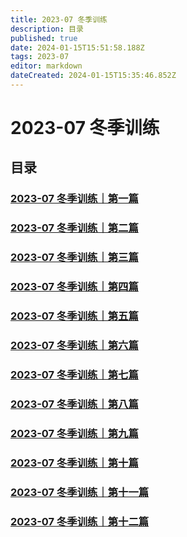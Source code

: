 ```yaml
---
title: 2023-07 冬季训练
description: 目录
published: true
date: 2024-01-15T15:51:58.188Z
tags: 2023-07
editor: markdown
dateCreated: 2024-01-15T15:35:46.852Z
---
```


# 2023-07 冬季训练
## 目录
### [2023-07 冬季训练｜第一篇](/home/2023-07/2023-07-01)
### [2023-07 冬季训练｜第二篇](/home/2023-07/2023-07-02)
### [2023-07 冬季训练｜第三篇](/home/2023-07/2023-07-03)
### [2023-07 冬季训练｜第四篇](/home/2023-07/2023-07-04)
### [2023-07 冬季训练｜第五篇](/home/2023-07/2023-07-05)
### [2023-07 冬季训练｜第六篇](/home/2023-07/2023-07-06)
### [2023-07 冬季训练｜第七篇](/home/2023-07/2023-07-07)
### [2023-07 冬季训练｜第八篇](/home/2023-07/2023-07-08)
### [2023-07 冬季训练｜第九篇](/home/2023-07/2023-07-09)
### [2023-07 冬季训练｜第十篇](/home/2023-07/2023-07-10)
### [2023-07 冬季训练｜第十一篇](/home/2023-07/2023-07-11)
### [2023-07 冬季训练｜第十二篇](/home/2023-07/2023-07-12)